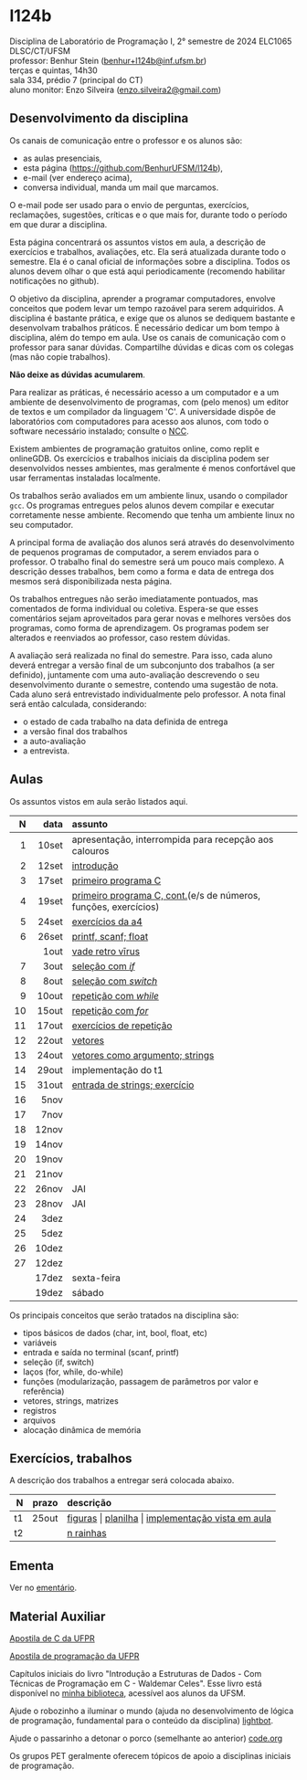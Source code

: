 # l124b

Disciplina de Laboratório de Programação I, 2° semestre de 2024
ELC1065 DLSC/CT/UFSM\
professor: Benhur Stein ([benhur+l124b@inf.ufsm.br](mailto:benhur%2bl124b@inf.ufsm.br))\
terças e quintas, 14h30\
sala 334, prédio 7 (principal do CT)\
aluno monitor: Enzo Silveira ([enzo.silveira2@gmail.com](mailto:enzo.silveira2@gmail.com))

## Desenvolvimento da disciplina

Os canais de comunicação entre o professor e os alunos são:
- as aulas presenciais,
- esta página (<https://github.com/BenhurUFSM/l124b>),
- e-mail (ver endereço acima),
- conversa individual, manda um mail que marcamos.

O e-mail pode ser usado para o envio de perguntas, exercícios, reclamações, sugestões, críticas e o que mais for, durante todo o período em que durar a disciplina.

Esta página concentrará os assuntos vistos em aula, a descrição de exercícios e trabalhos, avaliações, etc. Ela será atualizada durante todo o semestre. Ela é o canal oficial de informações sobre a disciplina. Todos os alunos devem olhar o que está aqui periodicamente (recomendo habilitar notificações no github).

O objetivo da disciplina, aprender a programar computadores, envolve conceitos que podem levar um tempo razoável para serem adquiridos.
A disciplina é bastante prática, e exige que os alunos se dediquem bastante e desenvolvam trabalhos práticos.
É necessário dedicar um bom tempo à disciplina, além do tempo em aula. 
Use os canais de comunicação com o professor para sanar dúvidas.
Compartilhe dúvidas e dicas com os colegas (mas não copie trabalhos).

**Não deixe as dúvidas acumularem**.

Para realizar as práticas, é necessário acesso a um computador e a um ambiente de desenvolvimento de programas, com (pelo menos) um editor de textos e um compilador da linguagem 'C'.
A universidade dispõe de laboratórios com computadores para acesso aos alunos, com todo o software necessário instalado; consulte o [NCC](http://ncc.inf.ufsm.br/).

Existem ambientes de programação gratuitos online, como replit e onlineGDB. Os exercícios e trabalhos iniciais da disciplina podem ser desenvolvidos nesses ambientes, mas geralmente é menos confortável que usar ferramentas instaladas localmente.

Os trabalhos serão avaliados em um ambiente linux, usando o compilador `gcc`. Os programas entregues pelos alunos devem compilar e executar corretamente nesse ambiente. Recomendo que tenha um ambiente linux no seu computador.

A principal forma de avaliação dos alunos será através do desenvolvimento de pequenos programas de computador, a serem enviados para o professor. O trabalho final do semestre será um pouco mais complexo.
A descrição desses trabalhos, bem como a forma e data de entrega dos mesmos será disponibilizada nesta página.

Os trabalhos entregues não serão imediatamente pontuados, mas comentados de forma individual ou coletiva.
Espera-se que esses comentários sejam aproveitados para gerar novas e melhores versões dos programas, como forma de aprendizagem. 
Os programas podem ser alterados e reenviados ao professor, caso restem dúvidas.

A avaliação será realizada no final do semestre. Para isso, cada aluno deverá entregar a versão final de um subconjunto dos trabalhos (a ser definido), juntamente com uma auto-avaliação descrevendo o seu desenvolvimento durante o semestre, contendo uma sugestão de nota.
Cada aluno será entrevistado individualmente pelo professor. A nota final será então calculada, considerando:
- o estado de cada trabalho na data definida de entrega
- a versão final dos trabalhos
- a auto-avaliação
- a entrevista.

<!--Para quem não alcançar a nota suficiente (7), haverá uma prova escrita de recuperação (chamada exame).-->

##  Aulas 

Os assuntos vistos em aula serão listados aqui.

|    N |   data | assunto
| ---: | -----: | :--------
|    1 | 10set  | apresentação, interrompida para recepção aos calouros
|    2 | 12set  | [introdução](Aulas/02.md)
|    3 | 17set  | [primeiro programa C](Aulas/03.md)
|    4 | 19set  | [primeiro programa C, cont.](Aulas/04.md)(e/s de números, funções, exercícios)
|    5 | 24set  | [exercícios da a4](Aulas/05.md)
|    6 | 26set  | [printf, scanf; float](Aulas/06.md)
|      |  1out  | [vade retro vīrus](https://www.ufsm.br/2024/09/30/nota-atividades-administrativas-e-academicas-presenciais-suspensas-ate-01-de-outubro)
|    7 |  3out  | [seleção com *if*](Aulas/07.md)
|    8 |  8out  | [seleção com *switch*](Aulas/08.md)
|    9 | 10out  | [repetição com *while*](Aulas/09.md)
|   10 | 15out  | [repetição com *for*](Aulas/10.md)
|   11 | 17out  | [exercícios de repetição](Aulas/11.md)
|   12 | 22out  | [vetores](Aulas/12.md)
|   13 | 24out  | [vetores como argumento; strings](Aulas/13.md)
|   14 | 29out  | implementação do t1
|   15 | 31out  | [entrada de strings; exercício](Aulas/15.md)
|   16 |  5nov  | 
|   17 |  7nov  | 
|   18 | 12nov  | 
|   19 | 14nov  | 
|   20 | 19nov  | 
|   21 | 21nov  | 
|   22 | 26nov  | JAI
|   23 | 28nov  | JAI
|   24 |  3dez  | 
|   25 |  5dez  | 
|   26 | 10dez  | 
|   27 | 12dez  | 
|      | 17dez  | sexta-feira
|      | 19dez  | sábado

<!--|    1 |  12mar | apresentação, [introdução](Aulas/01.md)-->
<!--|    2 |  14mar | [meu primeiro programa C](Aulas/02.md)-->
<!--|    3 |  19mar | [meu primeiro programa C, cont.](Aulas/03.md)-->
<!--|    4 |  21mar | [não aguento mais o meu primeiro programa C!](Aulas/04.md)-->
<!--|    5 |  26mar | [saída de dados com printf](Aulas/05.md)-->
<!--|    6 |  28mar | [entrada de dados com scanf](Aulas/06.md)-->
<!--|    7 |   2abr | [comandos de seleção](Aulas/07.md)-->
<!--|    8 |   4abr | [comandos de repetição](Aulas/08.md)-->
<!--|    9 |   9abr | [como é o *for* mesmo?](Aulas/09.md)-->
<!--|   10 |  11abr | [exercícios de repetição](Aulas/10.md)-->
<!--|   11 |  16abr | mais exercícios de repetição-->
<!--|   12 |  18abr | [vetores](Aulas/12.md)-->
<!--|   13 |  23abr | [vetores como argumentos](Aulas/13.md)-->
<!--|   14 |  25abr | [strings](Aulas/14.md)-->
<!--|   15 |  30abr | Exercícios. Mais exercícios em [15](Aulas/15.md)-->
<!--|   16 |  21mai | [matrizes](Aulas/16.md)-->
<!--|   17 |  23mai | conversa sobre o t2 (ver abaixo)-->
<!--|   18 |  28mai | conversa sobre o t2-->
<!--|   19 |   4jun | [referências (ponteiros)](Aulas/19.md), tela gráfica no t2-->
<!--|   20 |   6jun | [registros (*struct*)](Aulas/20.md)-->
<!--|   21 |  11jun | [arquivos](Aulas/21.md)-->
<!--|   22 |  13jun | [alocação dinâmica](Aulas/22.md)-->
<!--|   23 |  18jun | conversa sobre o t3-->
<!--|   24 |  20jun | conversa sobre dúvidas-->
<!--|   25 |  25jun | conversa sobre dúvidas-->
<!--|   26 |  27jun | conversa sobre dúvidas-->

Os principais conceitos que serão tratados na disciplina são:
- tipos básicos de dados (char, int, bool, float, etc)
- variáveis
- entrada e saída no terminal (scanf, printf)
- seleção (if, switch)
- laços (for, while, do-while)
- funções (modularização, passagem de parâmetros por valor e referência)
- vetores, strings, matrizes
- registros
- arquivos
- alocação dinâmica de memória


## Exercícios, trabalhos

A descrição dos trabalhos a entregar será colocada abaixo.

|     N |     prazo | descrição
| ----: | --------: | :-----------
|    t1 | 25out     | [figuras](/Trabalhos/t1.md) \| [planilha](https://docs.google.com/spreadsheets/d/1lwdp8eCamV-31ZNcUbJGCUGrrZoyMM8va7tBLHp7kWo/edit?usp=sharing) \| [implementação vista em aula](Trabalhos/figuras.c)
|    t2 |           | [n rainhas](/Trabalhos/t2)

## Ementa

Ver no [ementário](https://www.ufsm.br/ementario/disciplinas/ELC1065/).


## Material Auxiliar

[Apostila de C da UFPR](http://www.inf.ufpr.br/cursos/ci067/Docs/NotasAula.pdf)

[Apostila de programação da UFPR](https://www.inf.ufpr.br/marcos/livro_alg1/livro_alg1.pdf)

Capítulos iniciais do livro "Introdução a Estruturas de Dados - Com Técnicas de Programação em C - Waldemar Celes".
Esse livro está disponível no [minha biblioteca](https://www.ufsm.br/orgaos-suplementares/biblioteca/e-books-2/), acessível aos alunos da UFSM.

Ajude o robozinho a iluminar o mundo (ajuda no desenvolvimento de lógica de programação, fundamental para o conteúdo da disciplina) [lightbot](http://lightbot.com).

Ajude o passarinho a detonar o porco (semelhante ao anterior) [code.org](http://studio.code.org/hoc/1)

Os grupos PET geralmente oferecem tópicos de apoio a disciplinas iniciais de programação.

